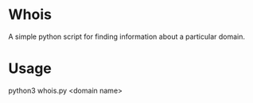 # Whois
A simple python script for finding information about a particular domain.
# Usage
python3 whois.py \<domain name\>
